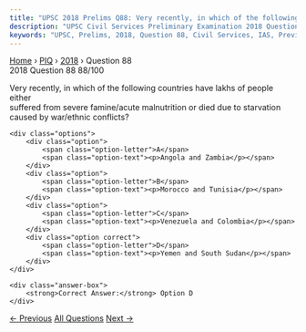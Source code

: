 ```yaml
---
title: "UPSC 2018 Prelims Q88: Very recently, in which of the following countries have lakh..."
description: "UPSC Civil Services Preliminary Examination 2018 Question 88 with options and answer"
keywords: "UPSC, Prelims, 2018, Question 88, Civil Services, IAS, Previous Year Questions"
---
```


<nav class="breadcrumb">
    <a href="../../">Home</a>
    <span>›</span>
    <a href="../">PIQ</a>
    <span>›</span>
    <a href="./">2018</a>
    <span>›</span>
    <span>Question 88</span>
</nav>

<div class="question-header">
    <div class="question-meta">
        <span class="year-badge">2018</span>
        <span class="question-number">Question 88</span>
        <span class="progress">88/100</span>
    </div>
    <div class="progress-bar">
        <div class="progress-fill" style="width: 88.0%"></div>
    </div>
</div>

<div class="question-content">
    <div class="question-text">
        <p>Very recently, in which of the following countries have lakhs of people either<br />
suffered from severe famine/acute malnutrition or died due to starvation<br />
caused by war/ethnic conflicts?</p>
    </div>
    
    <div class="options">
        <div class="option">
            <span class="option-letter">A</span>
            <span class="option-text"><p>Angola and Zambia</p></span>
        </div>
        <div class="option">
            <span class="option-letter">B</span>
            <span class="option-text"><p>Morocco and Tunisia</p></span>
        </div>
        <div class="option">
            <span class="option-letter">C</span>
            <span class="option-text"><p>Venezuela and Colombia</p></span>
        </div>
        <div class="option correct">
            <span class="option-letter">D</span>
            <span class="option-text"><p>Yemen and South Sudan</p></span>
        </div>
    </div>

    <div class="answer-box">
        <strong>Correct Answer:</strong> Option D
    </div>
</div>

<div class="question-nav">
    <a href="../q087-the-identity-platform-aadhaar-provides-open-applic/" class="nav-btn prev">← Previous</a>
    <a href="../" class="nav-btn center">All Questions</a>
    <a href="../q089-regarding-woods-dispatch-which-of-the-following-st/" class="nav-btn next">Next →</a>
</div>
